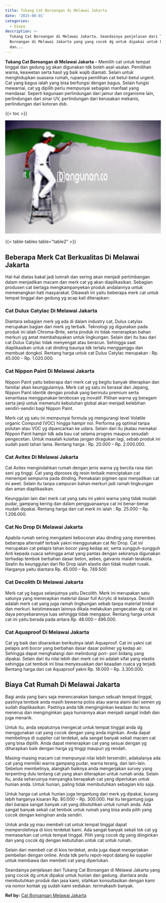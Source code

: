 ```yaml
---
title: Tukang Cat Boroangan di Melawai Jakarta
date: '2025-08-01'
categories:
  - biaya
description: >-
  Tukang Cat Boroangan di Melawai Jakarta. Seandainya penjelasan dari Tukang Cat
  Boroangan di Melawai Jakarta yang yang cocok dg untuk dipakai untuk hunian
  dan...
---
```


**Tukang Cat Boroangan di Melawai Jakarta** – Memilih cat untuk tempat tinggal dan gedung yg akan digunakan tdk boleh asal-asalan. Pemilihan warna, keawetan serta hasil yg baik wajib diamati. Selain untuk menghidupkan suasana rumah, rupanya pemilihan cat betul-betul urgent. Cat yang bagus ialah yang bisa berfungsi dengan bagus. Selain fungsi mewarnai, cat yg dipilih perlu mempunyai sebagian manfaat yang mendasar. Seperti kegunaan perlindungan dari jamur dan organisme lain, perlindungan dari sinar UV, perlindungan dari kerusakan mekanis, perlindungan dari kotoran dsb.

{{< toc >}}

![Tukang Cat Boroangan di Melawai Jakarta](/images/jasa-cat-murah15.png)

{{< table-tables table="table2" >}}

## Beberapa Merk Cat Berkualitas Di Melawai Jakarta

Hal-hal diatas bakal jadi lumrah dan sering akan menjadi pertimbangan dalam menjadikan macam dan merk cat yg akan diaplikasikan. Sebagian produsen cat berlaga mengkampanyekan produk andalannya untuk memenangkan hati masyarakat. Dibawah ini yaitu beberapa merk cat untuk tempat tinggal dan gedung yg acap kali diterapkan:

### Cat Dulux Catylac Di Melawai Jakarta

Diantara sebagian merk yg ada di dalam industry cat, Dulux catylax merupakan bagian dari merk yg terbaik. Teknologi yg digunakan pada produk ini ialah Chroma-Brite, serta produk ini tidak menerapkan bahan merkuri yg amat membahayakan untuk lingkungan. Selain dari itu bau dari cat Dulux Catylac tidak menyengat atau beracun. Sehingga saat diaplikasikan untuk cat dinding baunya tdk terlalu mengganggu dan membuat dongkol. Rentang harga untuk cat Dulux Catylac merupakan : Rp. 45.000 – Rp. 1.020.000.

### Cat Nippon Paint Di Melawai Jakarta

Nippon Paint yaitu beberapa dari merk cat yg begitu banyak diterapkan dan familiar akan keunggulannya. Merk cat yg satu ini berasal dari Jepang, Nippon Paint identik dengan produk yang bermutu premium serta senantiasa menggunakan terobosan yg inovatif. Pilihan warna yg beragam serta janji untuk memenuhi kebutuhan global akan menjadi kelebihan sendiri-sendiri bagi Nippon Paint.

Merk cat yg satu ini mempunyai formula yg mengurangi level Volatile organic Compund (VOC) hingga hampir nol. Performa yg optimal tanpa polutan atau VOC yg dipancarkan ke udara. Selain dari itu jikalau memakai Nippon Paint hampir tdk ada bau cat selama progres maupun sesudah pengecetan. Untuk masalah kulaitas jangan diragukan lagi, sebab produk ini sudah pasti tahan lama. Rentang harga : Rp. 20.000 – Rp. 2.000.000.

### Cat Avitex Di Melawai Jakarta

Cat Avitex mengindahkan rumah dengan jenis warna yg bercita rasa dan seni yg tinggi. Cat yang diproses dg resin terbaik menciptakan cat menempel sempurna pada dinding. Pemakaian pigmen opsi menjadikan cat ini awet. Selain itu tanpa campuran bahan merkuri jadi ramah lingkungan dan aman diaplikasikan.

Keunggulan lain dari merk cat yang satu ini yakni warna yang tidak mudah pudar, gampang kering dan dalam pengguanaanya cat ini benar-benar mudah dipakai. Rentang harga dari cat merk ini ialah : Rp. 25.000 – Rp. 1.206.000.

### Cat No Drop Di Melawai Jakarta

Apabila rumah sering mengalami kebocoran atau dinding yang merembes beberapa alternatif terbaik yakni menggunakan cat No Drop. Cat ini merupakan cat pelapis tahan bocor yang kedap air, serta sungguh-sungguh Anti kepada cuaca sehingga amat yang pantas dengan sekiranya digunakan terhadap tembok berbahan dasar beton, asbes, galvanis malah terakota. Sealin itu keunggulan dari No Drop ialah elastis dan tidak mudah rusak. Harganya yaitu diantara Rp. 45.000 – Rp. 749.500

### Cat Decolith Di Melawai Jakarta

Merk cat yg bagus selanjutnya yaitu Decolith. Merk ini merupakan satu satunya yang menerapkan material dasar full Acrylic di kelasnya. Decolih adalah merk cat yang juga ramah lingkungan sebab tanpa material timbal dan merkuri. keistimewaan lainnya dikala melakukan pengecatan dg cat ini daya penyebarannya luas sehingga tidak mengapur. Rentang harga untuk cat ini yaitu berada pada antara Rp. 48.000 – 496.000.

### Cat Aquaproof Di Melawai Jakarta

Cat yg baik dan disarankan berikutnya ialah Aquaproof. Cat ini yakni cat pelapis anti bocor yang berbahan dasar dasar polimer yg kedap air. Sehingga dapat menghalangi dan melindungi pori- pori bidang yang dipakai. Selain dari itu nilai lebih dari merk cat ini adalah sifat yang elastis sehingga cat tembok ini bisa menyesuaikan dari keaadan cuaca yg terjadi. Bentang harga dari cat Aquaproof yakni Rp. 18.000 – Rp. 3.300.000.

## Biaya Cat Rumah Di Melawai Jakarta

Bagi anda yang baru saja merencanakan bangun sebuah tempat tinggal, pastinya tembok anda masih bewarna polos atau warna alami dari semen yg sudah diaplikasikan. Pastinya anda tdk menginginkan keadaan itu terus menerus dan menginginkan gaya huniannya akan menjadi sangat indah dan juga menarik.

Untuk itu, anda sepatutnya mengecat untuk tempat tinggal anda dg menggunakan cat yang cocok dengan yang anda inginkan. Anda dapat membelinya di supplier cat terdekat, ada sangat banyak sekali macam cat yang bisa dipilih. Anda dapat menerapkan cat yang sesuai dengan yg diharapkan baik dengan harga yg tinggi maupun yg rendah.

Masing-masing macam cat mempunyai nilai lebih tersendiri, adakalanya ada cat yang memiliki warna gampang pudar, warna terang, dan lain-lain. Sebelum membelinya, alangkah baiknya anda mengerjakan survey yang terpenting dulu tentang cat yang akan diterapkan untuk rumah anda. Selain itu, anda seharusnya menyangka berapakah cat yang diperlukan untuk hunian anda. Untuk hunian, paling tidak membutuhkan sebagian kilo saja.

Untuk harga cat untuk hunian juga tergantung dari merk yg dipakai, kurang lebih harganya kisaran Rp. 80.000 – Rp. 300.000. Hal itu tergantung juga dari barapa sangat banyak cat yang dibutuhkan untuk rumah anda. Ada sangat banyak sekali cat tembok untuk rumah yang bisa anda pilih yang cocok dengan keinginan anda sendiri.

Untuk anda yg mau membeli cat untuk tempat tinggal dapat memperolehnya di kios terdekat kami. Ada sangat banyak sekali tok cat yg memasarkan cat untuk tempat tinggal. Pilih yang cocok dg yang diinginkan dan yang cocok dg dengan kebutuhan untuk cat untuk rumah.

Selain dari membeli cat di kios terdekat, anda juga dapat mengerjakan pembelian dengan online. Anda tdk perlu repot-repot datang ke supplier untuk membawa dan membeli cat yang diperlukan.

Seandainya penjelasan dari Tukang Cat Boroangan di Melawai Jakarta yang yang cocok dg untuk dipakai untuk hunian dan gedung. diantara anda membutuhkan produk dan jasa kami, silahkan konsultasikan dengan kami via nomor kontak yg sudah kami sediakan. terimakasih banyak.

**Ref by:** [Cat Boroangan Melawai Jakarta](https://id.wikipedia.org/wiki/Cat)
